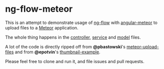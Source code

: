 # ng-flow-meteor

This is an attempt to demonstrate usage of [ng-flow] with [angular-meteor] to upload files to a [Meteor] application.

The whole thing happens in the [controller],  [service] and [model] files.

A lot of the code is directly ripped off from **@pbastowski**'s [meteor-upload-files] and from **@epotvin**'s [thumbnail-example].

Please feel free to clone and run it, and file issues and pull requests.




[ng-flow]:https://github.com/flowjs/ng-flow
[angular-meteor]:https://github.com/Urigo/angular-meteor
[Meteor]:https://github.com/meteor/meteor
[controller]:https://github.com/MilosStanic/ng-flow-meteor/blob/master/client/upload/controllers/upload.js 
[service]:ng-flow-meteor/client/upload/services/file_upload.js
[model]:ng-flow-meteor/models/files.js
[meteor-upload-files]:https://github.com/pbastowski/meteor-upload-files
[thumbnail-example]:https://github.com/epotvin/thumbnail-example



